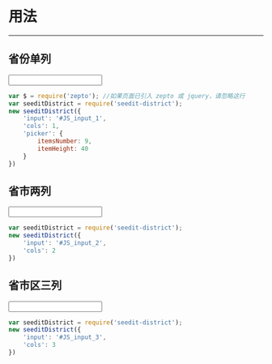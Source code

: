 # 用法

---

## 省份单列

<input type="text" id="JS_input_1">

````javascript
var $ = require('zepto'); //如果页面已引入 zepto 或 jquery，请忽略这行
var seeditDistrict = require('seedit-district');
new seeditDistrict({
	'input': '#JS_input_1',
	'cols': 1,
    'picker': {
        itemsNumber: 9,
        itemHeight: 40
    }
})
````

## 省市两列

<input type="text" id="JS_input_2">

````javascript
var seeditDistrict = require('seedit-district');
new seeditDistrict({
	'input': '#JS_input_2',
	'cols': 2
})
````

## 省市区三列
<input type="text" id="JS_input_3">

````javascript
var seeditDistrict = require('seedit-district');
new seeditDistrict({
	'input': '#JS_input_3',
	'cols': 3
})
````